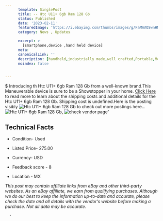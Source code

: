 ```yaml
---
      template: SinglePost
      title: -- Htc U11+ 6gb Ram 128 Gb
      status: Published
      date: '2023-02-11'
      featuredImage: 'https://i.ebayimg.com/thumbs/images/g/FaMAAOSwnHNj13dH/s-l225.jpg'
      category: News , Updates

      excerpt: >-
        [smartphone,device ,hand held device]
      meta:
      canonicalLink: ''
      description: [handheld,industrially made,well crafted,Portable,Mobile,Compact,Convenient,Lightweight,Maneuverable,Man-portable,Miniature,Carriable,Hand-held,Light,Holdable,Transportable,Mobile device,Pocket-sized,On-the-go,Wireless,Cordless,Compact size,Convenient size, smartphone,device ,hand held device]
      noindex: false
      

---
```

$
      Introducing th Htc U11+ 6gb Ram 128 Gb from a well-known brand.This Maneuverable device  is sure to be a Showstopper in your home. [Click Here](https://www.ebay.com/itm/404133514416?hash=item5e183c0cb0%3Ag%3AFaMAAOSwnHNj13dH&mkevt=1&mkcid=1&mkrid=711-53200-19255-0&campid=%253CePNCampaignId%253E&customid=%253CreferenceId%253E&toolid=10049) to read more to learn about the shipping costs and additional details for the Htc U11+ 6gb Ram 128 Gb. Shipping cost is undefined.Here is the posting visibly ![Htc U11+ 6gb Ram 128 Gb](https://i.ebayimg.com/thumbs/images/g/FaMAAOSwnHNj13dH/s-l225.jpg) to check out more postings here... ![Htc U11+ 6gb Ram 128 Gb](https://i.ebayimg.com/images/g/FaMAAOSwnHNj13dH/s-l1600.jpg), ![check vendor page](https://origin-galleryplus.ebayimg.com/ws/web/404133514416_2_0_1/225x225.jpg,https://origin-galleryplus.ebayimg.com/ws/web/404133514416_3_0_1/225x225.jpg,https://origin-galleryplus.ebayimg.com/ws/web/404133514416_4_0_1/225x225.jpg,https://origin-galleryplus.ebayimg.com/ws/web/404133514416_5_0_1/225x225.jpg)'

      

 ## Technical Facts 



     
      

 - Condition- Used 


      

 - Listed Price- 275.00 


      

 - Currency- USD 


      

 - Feedback score - 8 


      

 - Location - MX 


      
      

 *_This post may contain affiliate links from eBay and other third-party websites. As an eBay affiliate, we earn from qualifying purchases. Although we do our best to keep the information up-to-date and accurate, please check the date and all details with the vendor's website before making a purchase. Not all data may be accurate._*




      -
